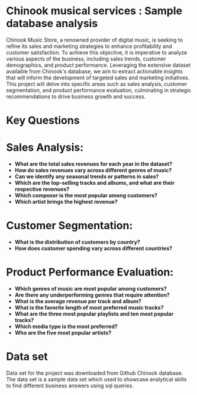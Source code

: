 # Chinook musical services : Sample database analysis

Chinook Music Store, a renowned provider of digital music, is seeking to refine its sales and marketing strategies to enhance profitability and customer satisfaction. To achieve this objective, it is imperative to analyze various aspects of the business, including sales trends, customer demographics, and product performance. Leveraging the extensive dataset available from Chinook's database, we aim to extract actionable insights that will inform the development of targeted sales and marketing initiatives. This project will delve into specific areas such as sales analysis, customer segmentation, and product performance evaluation, culminating in strategic recommendations to drive business growth and success.

<h1>Key Questions</h1>

# Sales Analysis:

- **What are the total sales revenues for each year in the dataset?**
- **How do sales revenues vary across different genres of music?**
- **Can we identify any seasonal trends or patterns in sales?**
- **Which are the top-selling tracks and albums, and what are their respective revenues?**
- **Which composer is the most popular among customers?**
- **Which artist brings the highest revenue?**

# Customer Segmentation:

- **What is the distribution of customers by country?**
- **How does customer spending vary across different countries?**

# Product Performance Evaluation:

- **Which genres of music are most popular among customers?**
- **Are there any underperforming genres that require attention?**
- **What is the average revenue per track and album?**
- **What is the favorite length of most preferred music tracks?**
- **What are the three most popular playlists and ten most popular tracks?**
- **Which media type is the most preferred?**
- **Who are the five most popular artists?**

<h1>Data set</h1>

Data set for the project was downloaded from Github Chinook database. The data set is a sample data set which used to showcase analytical skills to find different business answers using sql queries. 




